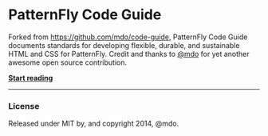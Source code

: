 # PatternFly Code Guide

Forked from https://github.com/mdo/code-guide, PatternFly Code Guide documents standards for developing flexible, durable, and sustainable HTML and CSS for PatternFly.  Credit and thanks to [@mdo](https://github.com/mdo) for yet another awesome open source contribution.

**[Start reading](http://rhamilto.github.io/patternfly-code-guide)**

---

### License

Released under MIT by, and copyright 2014, @mdo.
